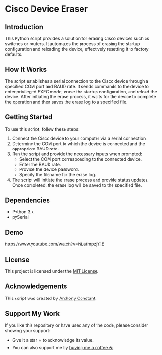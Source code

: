 # Cisco Device Eraser

## Introduction
This Python script provides a solution for erasing Cisco devices such as switches or routers. It automates the process of erasing the startup configuration and reloading the device, effectively resetting it to factory defaults.

## How It Works
The script establishes a serial connection to the Cisco device through a specified COM port and BAUD rate. It sends commands to the device to enter privileged EXEC mode, erase the startup configuration, and reload the device. After initiating the erase process, it waits for the device to complete the operation and then saves the erase log to a specified file.

## Getting Started
To use this script, follow these steps:
1. Connect the Cisco device to your computer via a serial connection.
2. Determine the COM port to which the device is connected and the appropriate BAUD rate.
3. Run the script and provide the necessary inputs when prompted: 
    - Select the COM port corresponding to the connected device.
    - Enter the BAUD rate.
    - Provide the device password.
    - Specify the filename for the erase log.
4. The script will initiate the erase process and provide status updates. Once completed, the erase log will be saved to the specified file.

## Dependencies
- Python 3.x
- pySerial

## Demo
https://www.youtube.com/watch?v=NLafmpzjY1E

## License

This project is licensed under the [MIT License](https://opensource.org/licenses/MIT).

## Acknowledgements

This script was created by [Anthony Constant](https://anthonyconstant.co.uk/).

## Support My Work

If you like this repository or have used any of the code, please consider showing your support:

- Give it a star ⭐️ to acknowledge its value.
- You can also support me by [buying me a coffee ☕️](https://ko-fi.com/W7W144CAO).

